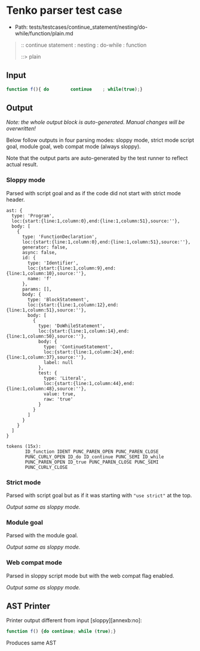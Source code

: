 # Tenko parser test case

- Path: tests/testcases/continue_statement/nesting/do-while/function/plain.md

> :: continue statement : nesting : do-while : function
>
> ::> plain

## Input

`````js
function f(){ do        continue    ; while(true);}
`````

## Output

_Note: the whole output block is auto-generated. Manual changes will be overwritten!_

Below follow outputs in four parsing modes: sloppy mode, strict mode script goal, module goal, web compat mode (always sloppy).

Note that the output parts are auto-generated by the test runner to reflect actual result.

### Sloppy mode

Parsed with script goal and as if the code did not start with strict mode header.

`````
ast: {
  type: 'Program',
  loc:{start:{line:1,column:0},end:{line:1,column:51},source:''},
  body: [
    {
      type: 'FunctionDeclaration',
      loc:{start:{line:1,column:0},end:{line:1,column:51},source:''},
      generator: false,
      async: false,
      id: {
        type: 'Identifier',
        loc:{start:{line:1,column:9},end:{line:1,column:10},source:''},
        name: 'f'
      },
      params: [],
      body: {
        type: 'BlockStatement',
        loc:{start:{line:1,column:12},end:{line:1,column:51},source:''},
        body: [
          {
            type: 'DoWhileStatement',
            loc:{start:{line:1,column:14},end:{line:1,column:50},source:''},
            body: {
              type: 'ContinueStatement',
              loc:{start:{line:1,column:24},end:{line:1,column:37},source:''},
              label: null
            },
            test: {
              type: 'Literal',
              loc:{start:{line:1,column:44},end:{line:1,column:48},source:''},
              value: true,
              raw: 'true'
            }
          }
        ]
      }
    }
  ]
}

tokens (15x):
       ID_function IDENT PUNC_PAREN_OPEN PUNC_PAREN_CLOSE
       PUNC_CURLY_OPEN ID_do ID_continue PUNC_SEMI ID_while
       PUNC_PAREN_OPEN ID_true PUNC_PAREN_CLOSE PUNC_SEMI
       PUNC_CURLY_CLOSE
`````

### Strict mode

Parsed with script goal but as if it was starting with `"use strict"` at the top.

_Output same as sloppy mode._

### Module goal

Parsed with the module goal.

_Output same as sloppy mode._

### Web compat mode

Parsed in sloppy script mode but with the web compat flag enabled.

_Output same as sloppy mode._

## AST Printer

Printer output different from input [sloppy][annexb:no]:

````js
function f() {do continue; while (true);}
````

Produces same AST
